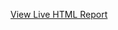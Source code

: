 [View Live HTML Report](file:///Users/jasonclark/Downloads/google%20class/R/Rgit/Peer%20Reviewed%20assignment/helloworld.html)
